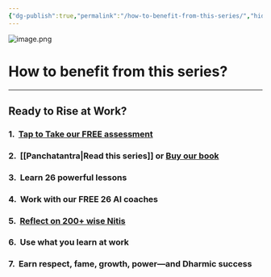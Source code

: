 ```yaml
---
{"dg-publish":true,"permalink":"/how-to-benefit-from-this-series/","hide":true}
---
```


![image.png](/img/user/image.png)

# How to benefit from this series?

----

## Ready to Rise at Work?

### 1.  [Tap to Take our FREE assessment](/quiz.html)

### 2.  [[Panchatantra\|Read this series]] or [Buy our book](https://www.amazon.in/Panchatantra-code-Become-super-star-ebook/dp/B0FHRPC89C)

### 3.  Learn 26 powerful lessons

### 4.  Work with our FREE 26 AI coaches

### 5.  [Reflect on 200+ wise Nitis](https://www.canva.com/design/DAGXLchwM0w/09g3WTJEP_I8D7D55hNmPQ/view?utm_content=DAGXLchwM0w&utm_campaign=designshare&utm_medium=link2&utm_source=uniquelinks&utlId=h153e319be7)

###  6.  Use what you learn at work

###  7.  Earn respect, fame, growth, power—and Dharmic success
